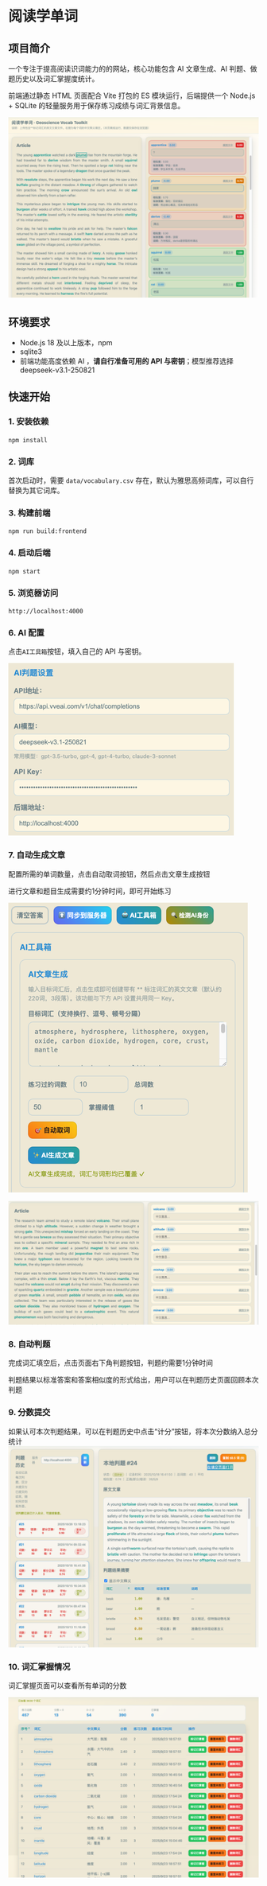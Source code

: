 # 阅读学单词

## 项目简介

一个专注于提高阅读识词能力的的网站，核心功能包含 AI 文章生成、AI 判题、做题历史以及词汇掌握度统计。

前端通过静态 HTML 页面配合 Vite 打包的 ES 模块运行，后端提供一个 Node.js + SQLite 的轻量服务用于保存练习成绩与词汇背景信息。

![reading.png](assets/reading.png)

## 环境要求
- Node.js 18 及以上版本，npm
- sqlite3
- 前端功能高度依赖 AI ，**请自行准备可用的 API 与密钥**；模型推荐选择deepseek-v3.1-250821

## 快速开始

### 1. 安装依赖

`npm install`

### 2. 词库

首次启动时，需要 `data/vocabulary.csv` 存在，默认为雅思高频词库，可以自行替换为其它词库。

### 3. 构建前端

`npm run build:frontend`

### 4. 启动后端

`npm start`

### 5. 浏览器访问

`http://localhost:4000`

### 6. AI 配置

点击`AI工具箱`按钮，填入自己的 API 与密钥。

![ai_config.png](assets/ai_config.png)

### 7. 自动生成文章

配置所需的单词数量，点击自动取词按钮，然后点击文章生成按钮

进行文章和题目生成需要约1分钟时间，即可开始练习

![generate.png](assets/generate.png)

![empty_reading.png](assets/empty_reading.png)

### 8. 自动判题

完成词汇填空后，点击页面右下角判题按钮，判题约需要1分钟时间

判题结果以标准答案和答案相似度的形式给出，用户可以在判题历史页面回顾本次判题
 
### 9. 分数提交
如果认可本次判题结果，可以在判题历史中点击“计分”按钮，将本次分数纳入总分统计
![history.png](assets/history.png)

### 10. 词汇掌握情况

词汇掌握页面可以查看所有单词的分数

![words.png](assets/words.png)


